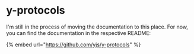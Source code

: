 # y-protocols

I'm still in the process of moving the documentation to this place. For now, you can find the documentation in the respective README:

{% embed url="https://github.com/yjs/y-protocols" %}



